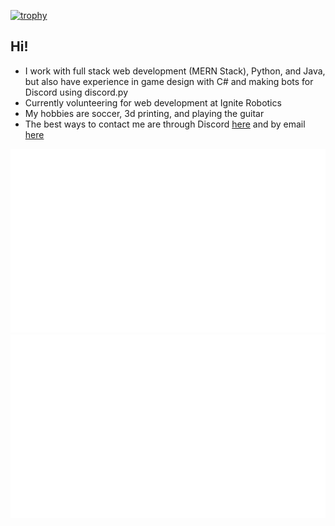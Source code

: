 
[![trophy](https://github-profile-trophy.vercel.app/?username=somebody4545&theme=darkhub&row=1&no-frame=true&no-bg=true)](https://github.com/ryo-ma/github-profile-trophy)

 ## Hi!
 

 - I work with full stack web development (MERN Stack), Python, and Java, but also have experience in game design with C# and making bots for Discord using discord.py
 - Currently volunteering for web development at Ignite Robotics
 - My hobbies are soccer, 3d printing, and playing the guitar
 - The best ways to contact me are through Discord [here](https://discord.com/users/697913907528073296) and by email [here](mailto:somebody.4545@outlook.com)

![](https://raw.githubusercontent.com/somebody4545/github-stats-new/master/generated/overview.svg#gh-dark-mode-only)![](https://raw.githubusercontent.com/somebody4545/github-stats-new/master/generated/languages.svg#gh-dark-mode-only)
